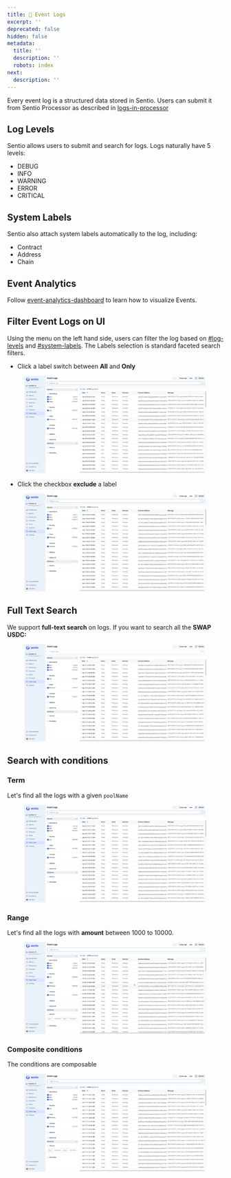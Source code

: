 ```yaml
---
title: 📕 Event Logs
excerpt: ''
deprecated: false
hidden: false
metadata:
  title: ''
  description: ''
  robots: index
next:
  description: ''
---
```

Every event log is a structured data stored in Sentio. Users can submit it from Sentio Processor as described in [logs-in-processor](logs-in-processor "mention")

## Log Levels

Sentio allows users to submit and search for logs. Logs naturally have 5 levels:

* DEBUG
* INFO
* WARNING
* ERROR
* CRITICAL

## System Labels

Sentio also attach system labels automatically to the log, including:

* Contract
* Address
* Chain

## Event Analytics

Follow [event-analytics-dashboard](event-analytics-dashboard "mention") to learn how to visualize Events.

## Filter Event Logs on UI

Using the menu on the left hand side, users can filter the log based on [#log-levels](event-logs#log-levels "mention") and [#system-labels](event-logs#system-labels "mention"). The Labels selection is standard faceted search filters.

* Click a label switch between **All** and **Only**

<figure>
  <img src="https://raw.githubusercontent.com/sentioxyz/docs/v1.0/assets/allonly.gif" alt="" />
  <figcaption></figcaption>
</figure>

* Click the checkbox **exclude** a label

<figure>
  <img src="https://raw.githubusercontent.com/sentioxyz/docs/v1.0/assets/unselect.gif" alt="" />
  <figcaption></figcaption>
</figure>

## Full Text Search

We support **full-text search** on logs. If you want to search all the **SWAP USDC:**

<figure>
  <img src="https://raw.githubusercontent.com/sentioxyz/docs/v1.0/assets/fulltext.gif" alt="" />
  <figcaption></figcaption>
</figure>

## Search with conditions

### Term

Let's find all the logs with a given `poolName`

<figure>
  <img src="https://raw.githubusercontent.com/sentioxyz/docs/v1.0/assets/term.gif" alt="" />
  <figcaption></figcaption>
</figure>

### Range

Let's find all the logs with **amount** between 1000 to 10000.

<figure>
  <img src="https://raw.githubusercontent.com/sentioxyz/docs/v1.0/assets/range.gif" alt="" />
  <figcaption></figcaption>
</figure>

### Composite conditions

The conditions are composable

<figure>
  <img src="https://raw.githubusercontent.com/sentioxyz/docs/v1.0/assets/composite.gif" alt="" />
  <figcaption></figcaption>
</figure>